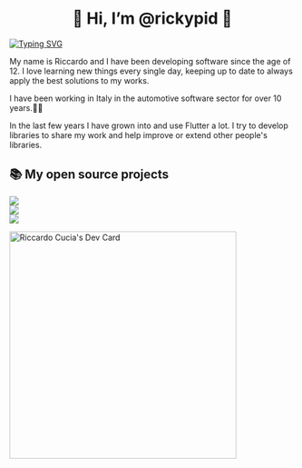 <h1 align="center" >👋 Hi, I’m @rickypid 👀</h1>

[![Typing SVG](https://readme-typing-svg.herokuapp.com?center=true&lines=%2B10+yeas+software+development;learning+new+things+every+day)](https://git.io/typing-svg)

My name is Riccardo and I have been developing software since the age of 12. I love learning new things every single day, keeping up to date to always apply the best solutions to my works.

I have been working in Italy in the automotive software sector for over 10 years.🧑‍💻

In the last few years I have grown into and use Flutter a lot. I try to develop libraries to share my work and help improve or extend other people's libraries.

## 📚 My open source projects

[![](https://img.shields.io/static/v1?label=flutter&message=flutter_expandable_table&color=red??style=for-the-badge&logo=GitHub)](https://github.com/rickypid/flutter_expandable_table)</br>
[![](https://img.shields.io/static/v1?label=flutter&message=flutter_scroll_shadow&color=red??style=for-the-badge&logo=GitHub)](https://github.com/rickypid/flutter_scroll_shadow)</br>
[![](https://img.shields.io/static/v1?label=flutter&message=flutter_bargraph&color=red??style=for-the-badge&logo=GitHub)](https://github.com/rickypid/flutter_bargraph)</br>

<a href="https://app.daily.dev/pid"><img src="https://api.daily.dev/devcards/55841d98b9dc4577a4333dd2060b80e0.png?r=qve" width="400" alt="Riccardo Cucia's Dev Card"/></a>
